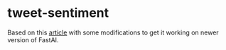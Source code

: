 # tweet-sentiment

Based on this [article](https://gilberttanner.com/blog/fastai-sentiment-analysis) with some modifications to get it working on newer version of FastAI.